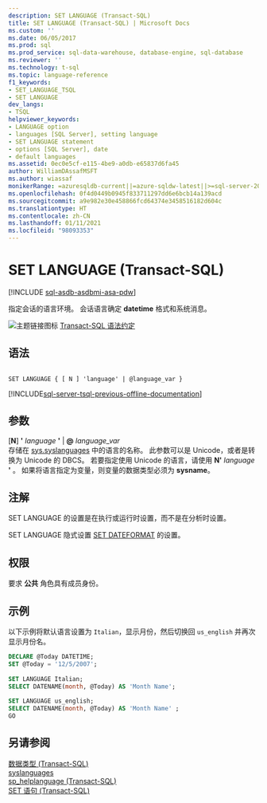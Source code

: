 ```yaml
---
description: SET LANGUAGE (Transact-SQL)
title: SET LANGUAGE (Transact-SQL) | Microsoft Docs
ms.custom: ''
ms.date: 06/05/2017
ms.prod: sql
ms.prod_service: sql-data-warehouse, database-engine, sql-database
ms.reviewer: ''
ms.technology: t-sql
ms.topic: language-reference
f1_keywords:
- SET_LANGUAGE_TSQL
- SET LANGUAGE
dev_langs:
- TSQL
helpviewer_keywords:
- LANGUAGE option
- languages [SQL Server], setting language
- SET LANGUAGE statement
- options [SQL Server], date
- default languages
ms.assetid: 0ec0e5cf-e115-4be9-a0db-e65837d6fa45
author: WilliamDAssafMSFT
ms.author: wiassaf
monikerRange: =azuresqldb-current||=azure-sqldw-latest||>=sql-server-2016||>=sql-server-linux-2017||=azuresqldb-mi-current
ms.openlocfilehash: 0f4d0449b0945f833711297dd6e6bcb14a139acd
ms.sourcegitcommit: a9e982e30e458866fcd64374e3458516182d604c
ms.translationtype: HT
ms.contentlocale: zh-CN
ms.lasthandoff: 01/11/2021
ms.locfileid: "98093353"
---
```

# <a name="set-language-transact-sql"></a>SET LANGUAGE (Transact-SQL)
[!INCLUDE [sql-asdb-asdbmi-asa-pdw](../../includes/applies-to-version/sql-asdb-asdbmi-asa.md)]

  指定会话的语言环境。 会话语言确定 **datetime** 格式和系统消息。  
  
  
 ![主题链接图标](../../database-engine/configure-windows/media/topic-link.gif "“主题链接”图标") [Transact-SQL 语法约定](../../t-sql/language-elements/transact-sql-syntax-conventions-transact-sql.md)  
  
## <a name="syntax"></a>语法  
  
```syntaxsql
  
SET LANGUAGE { [ N ] 'language' | @language_var }   
```  
  
[!INCLUDE[sql-server-tsql-previous-offline-documentation](../../includes/sql-server-tsql-previous-offline-documentation.md)]

## <a name="arguments"></a>参数
 [**N**] **'** _language_ **'**  |  **@** _language\_var_  
 存储在 [sys.syslanguages](../../relational-databases/system-compatibility-views/sys-syslanguages-transact-sql.md) 中的语言的名称。 此参数可以是 Unicode，或者是转换为 Unicode 的 DBCS。 若要指定使用 Unicode 的语言，请使用 **N'** _language_ **'** 。 如果将语言指定为变量，则变量的数据类型必须为 **sysname**。  
  
## <a name="remarks"></a>注解  
 SET LANGUAGE 的设置是在执行或运行时设置，而不是在分析时设置。  
  
 SET LANGUAGE 隐式设置 [SET DATEFORMAT](../../t-sql/statements/set-dateformat-transact-sql.md) 的设置。  
  
## <a name="permissions"></a>权限  
 要求 **公共** 角色具有成员身份。  
  
## <a name="examples"></a>示例  
 以下示例将默认语言设置为 `Italian`，显示月份，然后切换回 `us_english` 并再次显示月份名。  
  
```sql
DECLARE @Today DATETIME;  
SET @Today = '12/5/2007';  
  
SET LANGUAGE Italian;  
SELECT DATENAME(month, @Today) AS 'Month Name';  
  
SET LANGUAGE us_english;  
SELECT DATENAME(month, @Today) AS 'Month Name' ;  
GO  
```  
  
## <a name="see-also"></a>另请参阅  
 [数据类型 (Transact-SQL)](../../t-sql/data-types/data-types-transact-sql.md)   
 [syslanguages](../../relational-databases/system-compatibility-views/sys-syslanguages-transact-sql.md)   
 [sp_helplanguage (Transact-SQL)](../../relational-databases/system-stored-procedures/sp-helplanguage-transact-sql.md)   
 [SET 语句 (Transact-SQL)](../../t-sql/statements/set-statements-transact-sql.md)  
  
  
